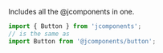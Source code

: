 Includes all the @jcomponents in one.

```js
import { Button } from 'jcomponents';
// is the same as
import Button from '@jcomponents/button';
```
